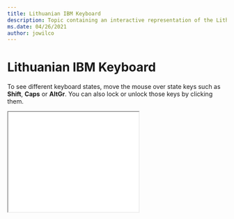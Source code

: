 ```yaml
--- 
title: Lithuanian IBM Keyboard 
description: Topic containing an interactive representation of the Lithuanian IBM Keyboard 
ms.date: 04/26/2021 
author: jowilco 
--- 
```

 
# Lithuanian IBM Keyboard 
 
To see different keyboard states, move the mouse over state keys such as **Shift**, **Caps** or **AltGr**. You can also lock or unlock those keys by clicking them. 
 
<iframe src="kbdlt.html" height="230"></iframe> 
